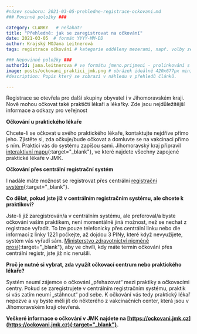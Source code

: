 ```yaml
---
#název souboru: 2021-03-05-prehledne-registrace-ockovani.md
### Povinné položky ###

category: CLANKY   # nešahat!
title: "Přehledně: jak se zaregistrovat na očkování"
date: 2021-03-05  # formát YYYY-MM-DD
author: Krajský MOJana Leitnerová
tags: registrace očkování # kategorie odděleny mezerami, např. volby zemědělství životní-prostředí piráti (viz https://jihomoravsky.pirati.cz/tags/)

### Nepovinné položky ###
authorId: jana.leitnerova # ve formátu jmeno.prijmeni - prolinkování s profilem přes uid
image: posts/ockovani_praktici_jmk.png # obrázek ideálně 420x677px minifikovaný přes https://tinypng.com/
#description: Popis který se zobrazí v náhledu v přehledů článků.

---
```


Registrace se otevřela pro další skupiny obyvatel i v Jihomoravském kraji. Nově mohou očkovat také praktičtí lékaři a lékařky. Zde jsou nejdůležitější informace a odkazy pro veřejnost

**Očkování u praktického lékaře**

Chcete-li se očkovat u svého praktického lékaře, kontaktujte nejdříve přímo jeho. Zjistěte si, zda očkuje/bude očkovat a domluvte se na vakcinaci přímo s ním. Praktici vás do systému zapíšou sami. Jihomoravský kraj připravil [interaktivní mapu](https://ockovani.jmk.cz/praktici/){:target="_blank"}, ve které najdete všechny zapojené praktické lékaře v JMK.

**Očkování přes centrální registrační systém**

I nadále máte možnost se registrovat přes centrální [registrační systém](https://registrace.mzcr.cz/){:target="_blank"}.

**Co dělat, pokud jste již v centrálním registračním systému, ale chcete k praktikovi?**

Jste-li již zaregistrován/a v centrálním systému, ale preferoval/a byste očkování vaším praktikem, není momentálně jiná možnost, než se nechat z registrace vyřadit. To lze pouze telefonicky přes centrální linku nebo dle informací z linky 1221 počkejte, až dojdou 3 PINy, které když nevyužijete, systém vás vyřadí sám. [Ministerstvo zdravotnictví nicméně prosí](https://koronavirus.mzcr.cz/ockovani-proti-covid-19/){:target="_blank"}, aby ve chvíli, kdy máte termín očkování přes centrální registr, jste již nic nerušili. 

**Proč je nutné si vybrat, zda využít očkovací centrum nebo praktického lékaře?**

Systém neumí zájemce o očkování „přehazovat“ mezi praktiky a očkovacími centry. Pokud se zaregistrujete v centrálním registračním systému, praktik si vás zatím neumí „stáhnout“ pod sebe. K očkování vás tedy praktický lékař nepozve a vy byste měli jít do některého z vakcinačních center, která jsou v Jihomoravském kraji otevřená. 

**Veškeré informace o očkování v JMK najdete na [https://ockovani.jmk.cz](https://ockovani.jmk.cz){:target="_blank"}.**
